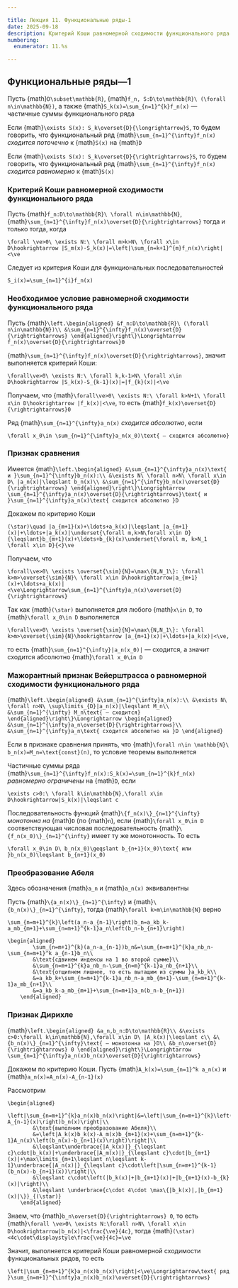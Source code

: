 ```yaml
---

title: Лекция 11. Функциональные ряды-1
date: 2025-09-18
description: Критерий Коши равномерной сходимости функционального ряда. Необходимое условие равномерной сходимости функционального ряда. Признак сравнения. Мажорантный признак Вейерштрасса о равномерной сходимости функционального ряда. Преобразование Абеля. Признак Дирихле
numbering:
  enumerator: 11.%s

---
```


## Функциональные ряды—1

Пусть {math}`D\subset\mathbb{R}`, {math}`f_n, S:D\to\mathbb{R}\ (\forall n\in\mathbb{N})`, а также {math}`S_k(x)=\sum_{n=1}^{k}f_n(x)` — частичные суммы функционального ряда

Если {math}`\exists S(x): S_k\overset{D}{\longrightarrow}S`, то будем говорить, что функциональный ряд {math}`\sum_{n=1}^{\infty}f_n(x)` *сходится поточечно* к {math}`S(x)` на {math}`D`

Если {math}`\exists S(x): S_k\overset{D}{\rightrightarrows}S`, то будем говорить, что функциональный ряд {math}`\sum_{n=1}^{\infty}f_n(x)` *сходится равномерно* к {math}`S(x)`

### Критерий Коши равномерной сходимости функционального ряда

Пусть {math}`f_n:D\to\mathbb{R}\ \forall n\in\mathbb{N}`, {math}`\sum_{n=1}^{\infty}f_n(x)\overset{D}{\rightrightarrows}` тогда и только тогда, когда

```{math}
\forall \ve>0\ \exists N:\ \forall m>k>N\ \forall x\in D\hookrightarrow |S_m(x)-S_k(x)|=\left|\sum_{n=k+1}^{m}f_n(x)\right|<\ve
```

Следует из критерия Коши для функциональных последовательностей

```{math}
S_i(x)=\sum_{n=1}^{i}f_n(x)
```

### Необходимое условие равномерной сходимости функционального ряда

Пусть {math}`\left.\begin{aligned}
   &f_n:D\to\mathbb{R}\ (\forall n\in\mathbb{N})\\
   &\sum_{n=1}^{\infty}f_n(x)\overset{D}{\rightrightarrows}
\end{aligned}\right\}\Longrightarrow f_n(x)\overset{D}{\rightrightarrows}0`

{math}`\sum_{n=1}^{\infty}f_n(x)\overset{D}{\rightrightarrows}`, значит выполняется критерий Коши:

```{math}
\forall\ve>0\ \exists N:\ \forall k,k-1>N\ \forall x\in D\hookrightarrow |S_k(x)-S_{k-1}(x)|=|f_{k}(x)|<\ve
```

Получаем, что {math}`\forall\ve>0\ \exists N:\ \forall k>N+1\ \forall x\in D\hookrightarrow |f_k(x)|<\ve`, то есть {math}`f_k(x)\overset{D}{\rightrightarrows}0`

Ряд {math}`\sum_{n=1}^{\infty}a_n(x)` *сходится абсолютно*, если

```{math}
\forall x_0\in \sum_{n=1}^{\infty}a_n(x_0)\text{ — сходится абсолютно}
```

### Признак сравнения

Имеется {math}`\left.\begin{aligned}
    &\sum_{n=1}^{\infty}a_n(x)\text{ и }\sum_{n=1}^{\infty}b_n(x):\\
    &\exists N\ \forall n>N\ \forall x\in D\ |a_n(x)|\leqslant b_n(x)\\
    &\sum_{n=1}^{\infty}b_n(x)\overset{D}{\rightrightarrows}
\end{aligned}\right\}\Longrightarrow \sum_{n=1}^{\infty}a_n(x)\overset{D}{\rightrightarrows}\text{ и }\sum_{n=1}^{\infty}a_n(x)\text{ сходится абсолютно }D`

Докажем по критерию Коши

```{math}
(\star)\quad |a_{m+1}(x)+\ldots+a_k(x)|\leqslant |a_{m+1}(x)|+\ldots+|a_k(x)|\underset{\forall m,k>N\forall x\in D}{\leqslant}b_{m+1}(x)+\ldots+b_{k}(x)\underset{\forall m, k>N_1 \forall x\in D}{<}\ve
```

Получаем, что

```{math}
\forall\ve>0\ \exists \overset{\sim}{N}=\max\{N,N_1\}: \forall k>m>\overset{\sim}{N}\ \forall x\in D\hookrightarrow|a_{m+1}(x)+\ldots+a_k(x)|<\ve\Longrightarrow\sum_{n=1}^{\infty}a_n(x)\overset{D}{\rightrightarrows}
```

Так как {math}`(\star)` выполняется для любого {math}`x\in D`, то {math}`\forall x_0\in D` выполняется

```{math}
\forall\ve>0\ \exists \overset{\sim}{N}=\max\{N,N_1\}: \forall k>m>\overset{\sim}{N}\hookrightarrow |a_{m+1}(x)|+\ldots+|a_k(x)|<\ve,
```

то есть {math}`\sum_{n=1}^{\infty}|a_n(x_0)|` — сходится, а значит сходится абсолютно {math}`\forall x_0\in D`

### Мажорантный признак Вейерштрасса о равномерной сходимости функционального ряда

{math}`\left.\begin{aligned}
    &\sum_{n=1}^{\infty}a_n(x):\\
    &\exists N\ \forall n>N\ \sup\limits_{D}|a_n(x)|\leqslant M_n\\
    &\sum_{n=1}^{\infty} M_n\text{ — сходится}
\end{aligned}\right\}\Longrightarrow \begin{aligned}
    &\sum_{n=1}^{\infty}a_n\overset{D}{\rightrightarrows}\\
    &\sum_{n=1}^{\infty}a_n\text{ сходится абсолютно на }D
\end{aligned}`

Если в признаке сравнения принять, что {math}`\forall n\in \mathbb{N}\ b_n(x)=M_n=\text{const}(n)`, то условие теоремы выполняется

Частичные суммы ряда {math}`\sum_{n=1}^{\infty}f_n(x):S_k(x)=\sum_{n=1}^{k}f_n(x)` *равномерно ограничены* на {math}`D`, если

```{math}
\exists c>0:\ \forall k\in\mathbb{N},\forall x\in D\hookrightarrow|S_k(x)|\leqslant c
```

Последовательность функций {math}`\{f_n(x)\}_{n=1}^{\infty}` *монотонна на* {math}`D` (по {math}`n`), если {math}`\forall x_0\in D` соответствующая числовая последовательность {math}`\{f_n(x_0)\}_{n=1}^{\infty}` имеет ту же монотонность. То есть

```{math}
\forall x_0\in D\ b_n(x_0)\geqslant b_{n+1}(x_0)\text{ или }b_n(x_0)\leqslant b_{n+1}(x_0)
```

### Преобразование Абеля

Здесь обозначения {math}`a_n` и {math}`a_n(x)` эквивалентны

Пусть {math}`\{a_n(x)\}_{n=1}^{\infty}` и {math}`\{b_n(x)\}_{n=1}^{\infty}`, тогда {math}`\forall k>m\in\mathbb{N}` верно

```{math}
\sum_{n=m+1}^{k}\left(a_n-a_{n-1}\right)b_n=a_kb_k-a_mb_{m+1}+\sum_{n=m+1}^{k-1}a_n\left(b_n-b_{n+1}\right)
```

```{math}
\begin{aligned}
        \sum_{n=m+1}^{k}(a_n-a_{n-1})b_n&=\sum_{n=m+1}^{k}a_nb_n-\sum_{n=m+1}^k a_{n-1}b_n\\
        &\text{сдвинем индексы на 1 во второй сумме}\\
        &\sum_{n=m+1}^{k}a_nb_n-\sum_{n=m}^{k-1}a_nb_{n+1}\\
        &\text{отщипнем лишнее, то есть вытащим из суммы }a_kb_k\\
        &=a_kb_k+\sum_{n=m+1}^{k-1}a_nb_n-a_mb_{m+1}-\sum_{n=m+1}^{k-1}a_mb_{n+1}\\
        &=a_kb_k-a_mb_{m+1}+\sum_{n=m+1}a_n(b_n-b_{n+1})
    \end{aligned}
```

### Признак Дирихле

{math}`\left.\begin{aligned}
    &a_n,b_n:D\to\mathbb{R}\\
    &\exists c>0:\forall k\in\mathbb{N},\forall x\in D\ |A_k(x)|\leqslant c\\
    &\{b_n(x)\}_{n=1}^{\infty}\text{ — монотонна на }D\\
    &b_n\overset{D}{\rightrightarrows} 0
\end{aligned}\right\}\Longrightarrow \sum_{n=1}^{\infty}a_n(x)b_n(x)\overset{D}{\rightrightarrows}`

Докажем по критерию Коши. Пусть {math}`A_k(x)=\sum_{n=1}^k a_n(x)` и {math}`a_n(x)=A_n(x)-A_{n-1}(x)`

Рассмотрим

```{math}
\begin{aligned}
        \left|\sum_{n=m+1}^{k}a_n(x)b_n(x)\right|&=\left|\sum_{n=m+1}^{k}\left(A_n(x)-A_{n-1}(x)\right)b_n(x)\right|\\
        &\text{выполним преобразование Абеля}\\
        &=\left|A_k(x)b_k(x)-A_m(x)b_{m+1}(x)+\sum_{n=m+1}^{k-1}A_n(x)\left(b_n(x)-b_{n+1}(x)\right)\right|\\
        &\leqslant\underbrace{|A_k(x)|}_{\leqslant c}\cdot|b_k(x)|+\underbrace{|A_m(x)|}_{\leqslant c}\cdot|b_{m+1}(x)|+\max\limits_{m+1\leqslant n\leqslant k-1}\underbrace{|A_n(x)|}_{\leqslant c}\cdot\left|\sum_{n=m+1}^{k-1}(b_n(x)-b_{n+1}(x))\right|\\
        &\leqslant c\cdot\left(|b_k(x)|+|b_{m+1}(x)|+|b_{m+1}(x)-b_{k}(x)|\right)\\
        &\leqslant \underbrace{c\cdot 4\cdot \max\{|b_k(x)|,|b_{m+1}(x)|\}}_{(\star)}
    \end{aligned}
```

Знаем, что {math}`b_n\overset{D}{\rightrightarrows} 0`, то есть {math}`\forall \ve>0\ \exists N:\forall n>N\ \forall x\in D\hookrightarrow|b_n(x)|<\frac{\ve}{4c}`, тогда {math}`(\star)<4c\cdot\displaystyle\frac{\ve}{4c}=\ve`

Значит, выполняется критерий Коши равномерной сходимости функциональных рядов, то есть

```{math}
\left|\sum_{n=m+1}^{k}a_n(x)b_n(x)\right|<\ve\Longrightarrow\text{ ряд }\sum_{n=m+1}^{\infty}a_n(x)b_n(x)\overset{D}{\rightrightarrows}
```